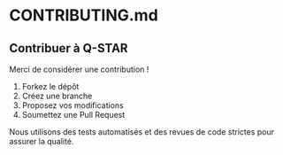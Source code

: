 # CONTRIBUTING.md
## Contribuer à Q-STAR

Merci de considérer une contribution !
1. Forkez le dépôt
2. Créez une branche
3. Proposez vos modifications
4. Soumettez une Pull Request

Nous utilisons des tests automatisés et des revues de code strictes pour assurer la qualité.
